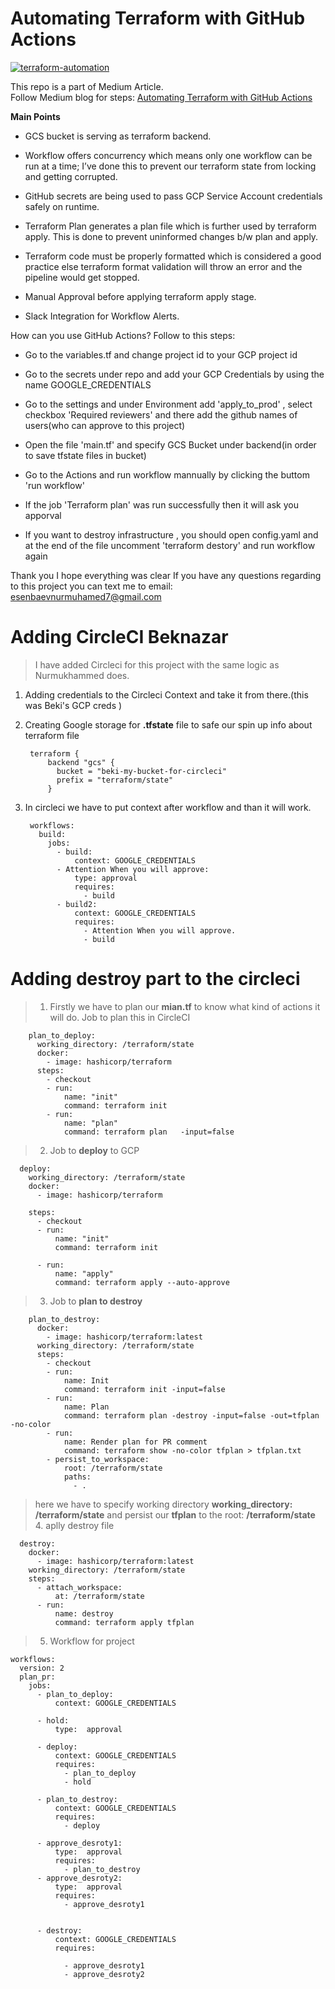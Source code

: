 # Automating Terraform with GitHub Actions

[![terraform-automation](https://github.com/r4rohan/terraform-with-cicd/actions/workflows/terraform.yml/badge.svg?branch=main)](https://github.com/r4rohan/terraform-with-cicd/actions/workflows/terraform.yml)

This repo is a part of Medium Article. <br>
Follow Medium blog for steps: [Automating Terraform with GitHub Actions](https://rohankalhans.medium.com/automating-terraform-with-github-actions-5b3aac5abea7)

**Main Points**
* GCS bucket is serving as terraform backend.

* Workflow offers concurrency which means only one workflow can be run at a time; I’ve done this to prevent our terraform state from locking and getting corrupted.

* GitHub secrets are being used to pass GCP Service Account credentials safely on runtime.

* Terraform Plan generates a plan file which is further used by terraform apply. This is done to prevent uninformed changes b/w plan and apply.

* Terraform code must be properly formatted which is considered a good practice else terraform format validation will throw an error and the pipeline would get stopped.

* Manual Approval before applying terraform apply stage.

* Slack Integration for Workflow Alerts.





How can you use GitHub Actions?
Follow to this steps:

* Go to the variables.tf and change project id to your GCP project id

* Go to the secrets under repo and add your GCP Credentials by using the name GOOGLE_CREDENTIALS

* Go to the settings and under Environment add 'apply_to_prod' , select checkbox 
'Required reviewers' and there add the github names of users(who can approve to this project)

* Open the file 'main.tf' and specify GCS Bucket under backend(in order to save tfstate files in bucket)

* Go to the Actions and run workflow mannually by clicking the buttom 'run workflow'

* If the job 'Terraform plan' was run successfully then it will ask you apporval 

* If you want to destroy infrastructure , you should open config.yaml and at the end of the file uncomment 'terraform destory' and run workflow again

Thank you 
I hope everything was clear
If you have any questions regarding to this project you can text me to email:
esenbaevnurmuhamed7@gmail.com

# Adding CircleCI Beknazar

> I have added Circleci for this project with the same logic as Nurmukhammed does.
1. Adding credentials to the Circleci Context and take it from there.(this was Beki's GCP creds )

        
1. Creating Google storage for **.tfstate** file to safe our spin up info about terraform file

        terraform {
            backend "gcs" {
              bucket = "beki-my-bucket-for-circleci"
              prefix = "terraform/state"
            }  
1. In circleci we have to put context after workflow and than it will work.
        
        workflows: 
          build:
            jobs:
              - build:
                  context: GOOGLE_CREDENTIALS 
              - Attention When you will approve:
                  type: approval 
                  requires:
                    - build
              - build2:
                  context: GOOGLE_CREDENTIALS
                  requires: 
                    - Attention When you will approve.
                    - build
# Adding destroy part to the circleci
>1. Firstly we have to plan our **mian.tf** to know what kind of actions it will do. Job to plan this in CircleCI
        
        plan_to_deploy:
          working_directory: /terraform/state
          docker: 
            - image: hashicorp/terraform  
          steps:
            - checkout 
            - run:
                name: "init"
                command: terraform init
            - run:
                name: "plan"
                command: terraform plan   -input=false 

>2. Job to **deploy** to GCP

      deploy:
        working_directory: /terraform/state
        docker: 
          - image: hashicorp/terraform  

        steps:
          - checkout 
          - run:
              name: "init"
              command: terraform init

          - run:
              name: "apply"
              command: terraform apply --auto-approve 
            
>3. Job to  **plan to destroy** 

        plan_to_destroy:
          docker:
            - image: hashicorp/terraform:latest
          working_directory: /terraform/state
          steps:
            - checkout
            - run:
                name: Init
                command: terraform init -input=false
            - run:
                name: Plan
                command: terraform plan -destroy -input=false -out=tfplan -no-color
            - run:
                name: Render plan for PR comment
                command: terraform show -no-color tfplan > tfplan.txt
            - persist_to_workspace:
                root: /terraform/state
                paths:
                  - . 
>here we have to specify working directory **working_directory: /terraform/state** and persist our **tfplan** to the root: **/terraform/state**
>4. aplly destroy file

      destroy:
        docker:
          - image: hashicorp/terraform:latest
        working_directory: /terraform/state
        steps:
          - attach_workspace:
              at: /terraform/state
          - run:
              name: destroy
              command: terraform apply tfplan


            
>5. Workflow for project

    workflows:
      version: 2
      plan_pr:
        jobs:
          - plan_to_deploy:
              context: GOOGLE_CREDENTIALS 
          
          - hold:
              type:  approval
          
          - deploy:
              context: GOOGLE_CREDENTIALS 
              requires:
                - plan_to_deploy
                - hold
          
          - plan_to_destroy:
              context: GOOGLE_CREDENTIALS
              requires:
                - deploy
          
          - approve_desroty1:
              type:  approval
              requires:
                - plan_to_destroy
          - approve_desroty2:
              type:  approval
              requires:
                - approve_desroty1
           
          
          - destroy:
              context: GOOGLE_CREDENTIALS 
              requires:
                
                - approve_desroty1
                - approve_desroty2
                